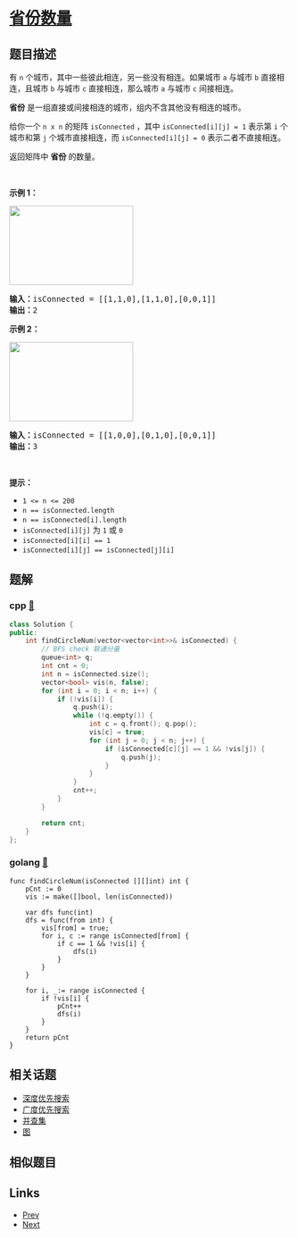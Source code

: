 
# [省份数量](https://leetcode-cn.com/problems/number-of-provinces)

## 题目描述

<div class="original__bRMd">
<div>
<p>有 <code>n</code> 个城市，其中一些彼此相连，另一些没有相连。如果城市 <code>a</code> 与城市 <code>b</code> 直接相连，且城市 <code>b</code> 与城市 <code>c</code> 直接相连，那么城市 <code>a</code> 与城市 <code>c</code> 间接相连。</p>

<p><strong>省份</strong> 是一组直接或间接相连的城市，组内不含其他没有相连的城市。</p>

<p>给你一个 <code>n x n</code> 的矩阵 <code>isConnected</code> ，其中 <code>isConnected[i][j] = 1</code> 表示第 <code>i</code> 个城市和第 <code>j</code> 个城市直接相连，而 <code>isConnected[i][j] = 0</code> 表示二者不直接相连。</p>

<p>返回矩阵中 <strong>省份</strong> 的数量。</p>

<p> </p>

<p><strong>示例 1：</strong></p>
<img alt="" src="https://assets.leetcode.com/uploads/2020/12/24/graph1.jpg" style="width: 222px; height: 142px;" />
<pre>
<strong>输入：</strong>isConnected = [[1,1,0],[1,1,0],[0,0,1]]
<strong>输出：</strong>2
</pre>

<p><strong>示例 2：</strong></p>
<img alt="" src="https://assets.leetcode.com/uploads/2020/12/24/graph2.jpg" style="width: 222px; height: 142px;" />
<pre>
<strong>输入：</strong>isConnected = [[1,0,0],[0,1,0],[0,0,1]]
<strong>输出：</strong>3
</pre>

<p> </p>

<p><strong>提示：</strong></p>

<ul>
	<li><code>1 <= n <= 200</code></li>
	<li><code>n == isConnected.length</code></li>
	<li><code>n == isConnected[i].length</code></li>
	<li><code>isConnected[i][j]</code> 为 <code>1</code> 或 <code>0</code></li>
	<li><code>isConnected[i][i] == 1</code></li>
	<li><code>isConnected[i][j] == isConnected[j][i]</code></li>
</ul>
</div>
</div>


## 题解

### cpp [🔗](number-of-provinces.cpp) 
```cpp
class Solution {
public:
    int findCircleNum(vector<vector<int>>& isConnected) {
        // BFS check 联通分量
        queue<int> q;
        int cnt = 0;
        int n = isConnected.size();
        vector<bool> vis(n, false);
        for (int i = 0; i < n; i++) {
            if (!vis[i]) {
                q.push(i);
                while (!q.empty()) {
                    int c = q.front(); q.pop();
                    vis[c] = true;
                    for (int j = 0; j < n; j++) {
                        if (isConnected[c][j] == 1 && !vis[j]) {
                            q.push(j);
                        }
                    }
                }
                cnt++;
            }
        } 

        return cnt;
    }
};
```
### golang [🔗](number-of-provinces.go) 
```golang
func findCircleNum(isConnected [][]int) int {
    pCnt := 0
    vis := make([]bool, len(isConnected))
    
    var dfs func(int)
    dfs = func(from int) {
        vis[from] = true;
        for i, c := range isConnected[from] {
            if c == 1 && !vis[i] {
                dfs(i)
            }
        }
    }

    for i, _:= range isConnected {
        if !vis[i] {
            pCnt++
            dfs(i)
        }
    }
    return pCnt
}
```


## 相关话题

- [深度优先搜索](https://leetcode-cn.com/tag/depth-first-search) 
- [广度优先搜索](https://leetcode-cn.com/tag/breadth-first-search) 
- [并查集](https://leetcode-cn.com/tag/union-find) 
- [图](https://leetcode-cn.com/tag/graph) 


## 相似题目



## Links

- [Prev](../next-greater-element-i/README.md) 
- [Next](../average-of-levels-in-binary-tree/README.md) 

